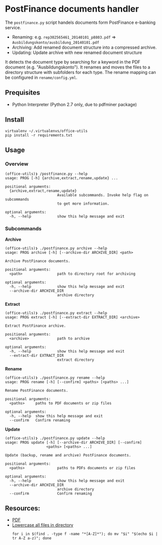 # PostFinance documents handler

The `postfinance.py` script handels documents form PostFinance e-banking service.

- Renaming: e.g. `rep302565461_20140101_p8803.pdf` => `Ausbildungskonto/ausbildung_20140101.pdf`
- Archiving: Add renamed document structure into a compressed archive.
- Updating: Update archive with new renamed document structure

It detects the document type by searching for a keyword in the PDF document (e.g. "Ausbildungskonto"). It renames and moves the files to a directory structure with subfolders for each type. The rename mapping can be configured in `rename/config.yml`.

## Prequisites

- Python Interpreter (Python 2.7 only, due to pdfminer package)

## Install

```
virtualenv ~/.virtualenvs/office-utils
pip install -r requirements.txt
```

## Usage

### Overview

```
(office-utils)❯ /postfinance.py --help
usage: PROG [-h] {archive,extract,rename,update} ...

positional arguments:
  {archive,extract,rename,update}
                        Available subcommands. Invoke help flag on subcommands
                        to get more information.

optional arguments:
  -h, --help            show this help message and exit
```

### Subcommands

**Archive**

```
(office-utils)❯ ./postfinance.py archive --help
usage: PROG archive [-h] [--archive-dir ARCHIVE_DIR] <path>

Archive PostFinance documents.

positional arguments:
  <path>                path to directory root for archiving

optional arguments:
  -h, --help            show this help message and exit
  --archive-dir ARCHIVE_DIR
                        archive directory
```

**Extract**

```
(office-utils)❯ ./postfinance.py extract --help
usage: PROG extract [-h] [--extract-dir EXTRACT_DIR] <archive>

Extract PostFinance archive.

positional arguments:
  <archive>             path to archive

optional arguments:
  -h, --help            show this help message and exit
  --extract-dir EXTRACT_DIR
                        extract directory
```

**Rename**

```
(office-utils)❯ ./postfinance.py rename --help
usage: PROG rename [-h] [--confirm] <paths> [<paths> ...]

Rename PostFinance documents.

positional arguments:
  <paths>     paths to PDF documents or zip files

optional arguments:
  -h, --help  show this help message and exit
  --confirm   Confirm renaming
```

**Update**

```
(office-utils)❯ ./postfinance.py update --help
usage: PROG update [-h] [--archive-dir ARCHIVE_DIR] [--confirm]
                   <paths> [<paths> ...]

Update (backup, rename and archive) PostFinance documents.

positional arguments:
  <paths>               paths to PDFs documents or zip files

optional arguments:
  -h, --help            show this help message and exit
  --archive-dir ARCHIVE_DIR
                        archive directory
  --confirm             Confirm renaming
```

## Resources:
- [PDF](https://quantcorner.wordpress.com/2014/03/16/parsing-pdf-files-with-python-and-pdfminer/)
- [Lowercase all files in directory](http://stackoverflow.com/questions/13051871/change-filenames-to-lowercase-in-ubuntu-in-all-subdirectories)
    ```
    for i in $(find . -type f -name "*[A-Z]*"); do mv "$i" "$(echo $i | tr A-Z a-z)"; done
    ```